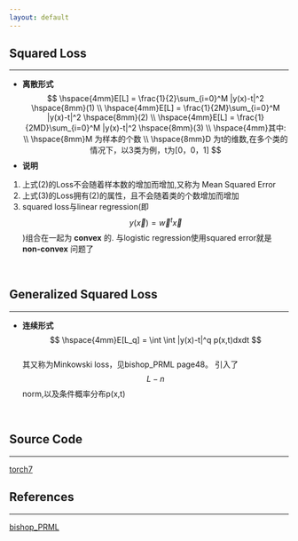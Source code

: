 ```yaml
---
layout: default
---
```


__Squared Loss__
----------    
---   
*  __离散形式__    
$$
\hspace{4mm}E[L] = \frac{1}{2}\sum_{i=0}^M |y(x)-t|^2   \hspace{8mm}(1) \\
\hspace{4mm}E[L] = \frac{1}{2M}\sum_{i=0}^M |y(x)-t|^2   \hspace{8mm}(2) \\
\hspace{4mm}E[L] = \frac{1}{2MD}\sum_{i=0}^M |y(x)-t|^2   \hspace{8mm}(3) \\
\hspace{4mm}其中:    \\
\hspace{8mm}M 为样本的个数 \\
\hspace{8mm}D 为t的维数,在多个类的情况下，以3类为例，t为[0，0，1]
$$    
*  __说明__        
1. 上式(2)的Loss不会随着样本数的增加而增加,又称为 Mean Squared Error    
2. 上式(3)的Loss拥有(2)的属性，且不会随着类的个数增加而增加
3. squared loss与linear regression(即$$y(\vec x)=\vec w^t\vec x$$)组合在一起为 __convex__ 的. 
与logistic regression使用squared error就是 __non-convex__ 问题了    
<br />     

__Generalized Squared Loss__
----------    
---     
* __连续形式__     
$$
\hspace{4mm}E[L_q] = \int \int |y(x)-t|^q p(x,t)dxdt
$$   
其又称为Minkowski loss，见bishop_PRML page48。 引入了$$L-n$$ norm,以及条件概率分布p(x,t)    
<br />    

__Source Code__
--------    
---    
[torch7](https://github.com/torch/nn/blob/master/MSECriterion.lua)

__References__
----------------    
---    
[bishop_PRML](http://research.microsoft.com/en-us/um/people/cmbishop/prml/)
